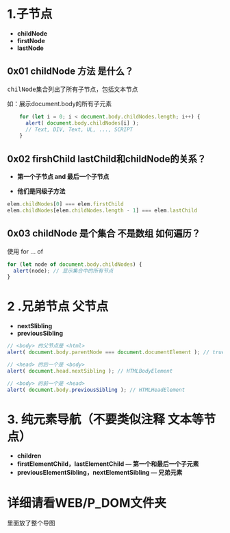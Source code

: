 # 1.子节点
* **childNode**
* **firstNode**
* **lastNode**
## **0x01 childNode 方法 是什么？**
<kbd>chilNode</kbd>集合列出了所有子节点，包括文本节点

如：展示document.body的所有子元素
```js
    for (let i = 0; i < document.body.childNodes.length; i++) {
      alert( document.body.childNodes[i] ); 
      // Text, DIV, Text, UL, ..., SCRIPT
    }
```
## **0x02 firshChild lastChild和childNode的关系？**
* **第一个子节点 and 最后一个子节点**

* **他们是同级子方法**
```js
elem.childNodes[0] === elem.firstChild
elem.childNodes[elem.childNodes.length - 1] === elem.lastChild
```
## **0x03 childNode 是个集合 不是数组 如何遍历？**
使用 for ... of
```js
for (let node of document.body.childNodes) {
  alert(node); // 显示集合中的所有节点
}
```
# 2 .**兄弟节点 父节点**
* **nextSlibling**
* **previousSibling**
```js
// <body> 的父节点是 <html>
alert( document.body.parentNode === document.documentElement ); // true

// <head> 的后一个是 <body>
alert( document.head.nextSibling ); // HTMLBodyElement

// <body> 的前一个是 <head>
alert( document.body.previousSibling ); // HTMLHeadElement
```
# 3. 纯元素导航（不要类似注释 文本等节点）
* **children**
* **firstElementChild，lastElementChild — 第一个和最后一个子元素**
* **previousElementSibling，nextElementSibling — 兄弟元素**

# 详细请看WEB/P_DOM文件夹
里面放了整个导图
